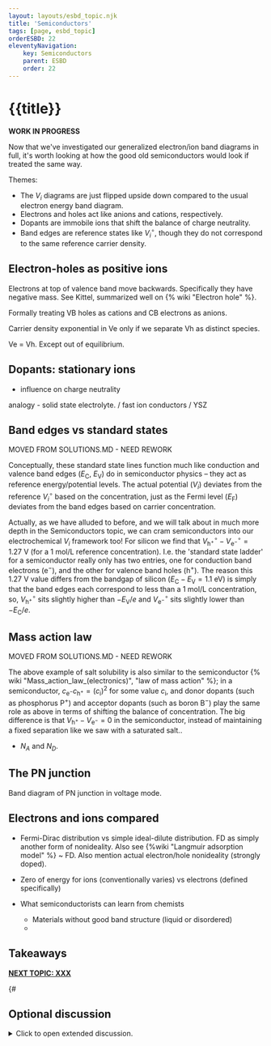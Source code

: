 ```yaml
---
layout: layouts/esbd_topic.njk
title: 'Semiconductors'
tags: [page, esbd_topic]
orderESBD: 22
eleventyNavigation:
    key: Semiconductors
    parent: ESBD
    order: 22
---
```


# {{title}}

**WORK IN PROGRESS**

Now that we've investigated our generalized electron/ion band diagrams in full, it's worth looking at how the good old semiconductors would look if treated the same way.

Themes:

- The $V_i$ diagrams are just flipped upside down compared to the usual electron energy band diagram.
- Electrons and holes act like anions and cations, respectively.
- Dopants are immobile ions that shift the balance of charge neutrality.
- Band edges are reference states like $V^\circ_i$, though they do not correspond to the same reference carrier density.

## Electron-holes as positive ions

Electrons at top of valence band move backwards. Specifically they have negative mass. See Kittel, summarized well on {% wiki "Electron hole" %}.

Formally treating VB holes as cations and CB electrons as anions.

Carrier density exponential in Ve only if we separate Vh as distinct species.

Ve = Vh. Except out of equilibrium.

## Dopants: stationary ions

- influence on charge neutrality

analogy - solid state electrolyte.  / fast ion conductors / YSZ

## Band edges vs standard states

MOVED FROM SOLUTIONS.MD - NEED REWORK

Conceptually, these standard state lines function much like conduction and valence band edges ($E_\mathrm{C}$, $E_\mathrm{V}$) do in semiconductor physics – they act as reference energy/potential levels. The actual potential ($V_i$) deviates from the reference $V^\circ_i$ based on the concentration, just as the Fermi level ($E_\mathrm{F}$) deviates from the band edges based on carrier concentration.

Actually, as we have alluded to before, and we will talk about in much more depth in the Semiconductors topic, we can cram semiconductors into our electrochemical $V_i$ framework too! For silicon we find that $V^\circ_\mathrm{h^+} - V^\circ_\mathrm{e^-} = 1.27~\mathrm{V}$ (for a 1 mol/L reference concentration). I.e. the 'standard state ladder' for a semiconductor really only has two entries, one for conduction band electrons ($\mathrm{e^-}$), and the other for valence band holes ($\mathrm{h^+}$). The reason this 1.27 V value differs from the bandgap of silicon ($E_\mathrm{C} - E_\mathrm{V} = 1.1~\mathrm{eV}$) is simply that the band edges each correspond to less than a 1 mol/L concentration, so, $V^\circ_\mathrm{h^+}$ sits slightly higher than $-E_\mathrm{V}/e$ and $V^\circ_\mathrm{e^-}$ sits slightly lower than $-E_\mathrm{C}/e$.

## Mass action law

MOVED FROM SOLUTIONS.MD - NEED REWORK

The above example of salt solubility is also similar to the semiconductor {% wiki "Mass_action_law_(electronics)", "law of mass action" %}; in a semiconductor, $c_{\mathrm{e^-}} c_{\mathrm{h^+}} = (c_\mathrm{i})^2$ for some value $c_\mathrm{i}$, and donor dopants (such as phosphorus $\mathrm{P^+}$) and acceptor dopants (such as boron $\mathrm{B^-}$) play the same role as above in terms of shifting the balance of concentration. The big difference is that $V_\mathrm{h^+} - V_\mathrm{e^-} = 0$ in the semiconductor, instead of maintaining a fixed separation like we saw with a saturated salt..

- $N_A$ and $N_D$.

## The PN junction

Band diagram of PN junction in voltage mode.

## Electrons and ions compared

- Fermi-Dirac distribution vs simple ideal-dilute distribution. FD as simply another form of nonideality. Also see {%wiki "Langmuir adsorption model" %} ~ FD. Also mention actual electron/hole nonideality (strongly doped).

- Zero of energy for ions (conventionally varies) vs electrons (defined specifically)

- What semiconductorists can learn from chemists
   - Materials without good band structure (liquid or disordered)
   - 

## Takeaways


[**NEXT TOPIC: XXX**](../xxx/)

{#   

## Optional discussion

<details>
<summary>
Click to open extended discussion.
</summary>


Gemini July 4

Proposed Outline for "Semiconductors" Topic
Introduction: Bridging Electrochemistry and Solid-State Physics

Concept: State the goal of the topic: to show that the Vᵢ framework and the "species potential level" concept can be applied directly to semiconductors, providing a unified view with electrochemistry.

The Mobile Carriers: Introduce the mobile charge carriers in a semiconductor: electrons (e⁻) in the conduction band and holes (h⁺) in the valence band. Frame them as the "ions" of the solid state.

Species Potentials in Semiconductors

Definitions: Define the species potential levels for electrons and holes based on their electrochemical potentials (μ̃):

V_e⁻ = μ̃_e⁻ / (-F)

V_h⁺ = μ̃_h⁺ / (+F)

The Fermi Level: Explicitly state that the electron's electrochemical potential μ̃_e⁻ is what solid-state physicists call the Fermi Level (E_F). Therefore, V_e⁻ is the scaled and inverted Fermi level.

Equilibrium: Explain that in any single piece of semiconductor at equilibrium, the electron and hole potentials must be equal: V_e⁻ = V_h⁺. This single level is the "Fermi level" of the system on your diagram.

Microscopic Energy Levels: The Band Edges

Concept: Introduce the idea of microscopic energy levels, analogous to the "ion site energy" we discussed for YSZ.

Conduction Band Edge (E_C): The minimum energy required to add an electron to the crystal as a mobile carrier. This is the "site energy" for an electron.

Valence Band Edge (E_V): The maximum energy of electrons in the valence band. Removing an electron from here creates a mobile hole. This is effectively the "site energy" for a hole.

The Band Gap (E_g): Define the band gap as the energy difference E_g = E_C - E_V. This is the energy required to create an electron-hole pair (null ⇌ e⁻ + h⁺).

ESBD Visualization: Explain how these band edges (E_C and E_V) can be plotted on the Vᵢ diagram as V_e⁻(site) and V_h⁺(site), creating the familiar band structure.

Doping: The Analogy to Solid Electrolytes

Concept: Describe n-type doping (e.g., adding Phosphorus to Silicon) and p-type doping (e.g., adding Boron).

The Key Analogy: Frame the dopant atoms as fixed, immobile background charges within the crystal lattice (P⁺ for donors, B⁻ for acceptors). This is directly analogous to the Y³⁺ dopants in YSZ creating a fixed background charge.

Controlling Carrier Concentration: Explain that to maintain charge neutrality, the concentration of mobile carriers (n for electrons or p for holes) is determined by the concentration of these fixed dopant ions.

ESBD View: Show on a diagram how n-type doping raises the equilibrium V_e⁻/V_h⁺ level closer to the conduction band edge, while p-type doping lowers it closer to the valence band edge.

The P-N Junction: The Power of the Band Diagram

Concept: This is the crucial application that demonstrates the power of the diagram. Describe joining a p-type and an n-type semiconductor.

Equilibrium Condition: Explain that when they are joined, the system must reach a new equilibrium where the thermodynamic potential (the Fermi level, or the V_e⁻/V_h⁺ level) is flat and continuous across the entire device.

Band Bending: Show that the only way for the V_e⁻/V_h⁺ level to be flat is for the microscopic site energy levels (the band edges) to bend in the region of the junction.

Consequences: Explain that this "band bending" creates the depletion region and the built-in potential, which are responsible for the diode's rectifying behavior. This cannot be understood by only looking at the thermodynamic potential (V_e⁻) without also plotting the microscopic levels (the band edges).

Conclusion

Summarize that the Vᵢ framework provides a common language for both electrolytes and semiconductors.

Reiterate that the utility of the "band diagram" approach lies in its ability to visualize both the macroscopic thermodynamic driving forces (Vᵢ levels) and the underlying microscopic energy landscape (band edges/site energies) that dictates the system's properties and device function.
#}
